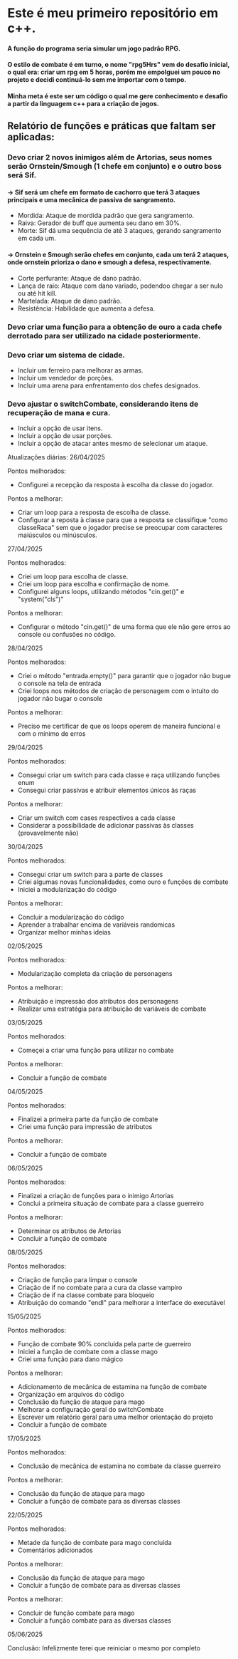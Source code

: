 # Este é meu primeiro repositório em c++.
#### A função do programa seria simular um jogo padrão RPG.
#### O estilo de combate é em turno, o nome "rpg5Hrs" vem do desafio inicial, o qual era: criar um rpg em 5 horas, porém me empolguei um pouco no projeto e decidi continuá-lo sem me importar com o tempo.
#### Minha meta é este ser um código o qual me gere conhecimento e desafio a partir da linguagem c++ para a criação de jogos.

## Relatório de funções e práticas que faltam ser aplicadas:

### Devo criar 2 novos inimigos além de Artorias, seus nomes serão Ornstein/Smough (1 chefe em conjunto) e o outro boss será Sif.
#### -> Sif será um chefe em formato de cachorro que terá 3 ataques principais e uma mecânica de passiva de sangramento.
- Mordida: Ataque de mordida padrão que gera sangramento.
- Raiva: Gerador de buff que aumenta seu dano em 30%.
- Morte: Sif dá uma sequência de até 3 ataques, gerando sangramento em cada um.
#### -> Ornstein e Smough serão chefes em conjunto, cada um terá 2 ataques, onde ornstein prioriza o dano e smough a defesa, respectivamente.
- Corte perfurante: Ataque de dano padrão.
- Lança de raio: Ataque com dano variado, podendoo chegar a ser nulo ou até hit kill.
- Martelada: Ataque de dano padrão.
- Resistência: Habilidade que aumenta a defesa.

### Devo criar uma função para a obtenção de ouro a cada chefe derrotado para ser utilizado na cidade posteriormente.

### Devo criar um sistema de cidade.
- Incluir um ferreiro para melhorar as armas.
- Incluir um vendedor de porções.
- Incluir uma arena para enfrentamento dos chefes designados.

### Devo ajustar o switchCombate, considerando itens de recuperação de mana e cura.
- Incluir a opção de usar itens.
- Incluir a opção de usar porções.
- Incluir a opção de atacar antes mesmo de selecionar um ataque.

Atualizações diárias:
26/04/2025 

Pontos melhorados:
- Configurei a recepção da resposta à escolha da classe do jogador.
  
Pontos a melhorar:
- Criar um loop para a resposta de escolha de classe.
- Configurar a reposta à classe para que a resposta se classifique "como classeRaca" sem que o jogador precise se preocupar com caracteres maiúsculos ou minúsculos. 
                                
27/04/2025 

Pontos melhorados:
- Criei um loop para escolha de classe.
- Criei um loop para escolha e confirmação de nome.
- Configurei alguns loops, utilizando métodos "cin.get()" e "system("cls")"
                                
Pontos a melhorar:
- Configurar o método "cin.get()" de uma forma que ele não gere erros ao console ou confusões no código.

28/04/2025

Pontos melhorados:
- Criei o método "entrada.empty()" para garantir que o jogador não bugue o console na tela de entrada
- Criei loops nos métodos de criação de personagem com o intuito do jogador não bugar o console

Pontos a melhorar:
- Preciso me certificar de que os loops operem de maneira funcional e com o mínimo de erros             

29/04/2025

Pontos melhorados:
- Consegui criar um switch para cada classe e raça utilizando funções enum
- Consegui criar passivas e atribuir elementos únicos às raças

Pontos a melhorar: 
- Criar um switch com cases respectivos a cada classe
- Considerar a possibilidade de adicionar passivas às classes (provavelmente não)

30/04/2025

Pontos melhorados:
- Consegui criar um switch para a parte de classes
- Criei algumas novas funcionalidades, como ouro e funções de combate
- Iniciei a modularização do código

Pontos a melhorar:
- Concluir a modularização do código
- Aprender a trabalhar encima de variáveis randomicas
- Organizar melhor minhas ideias

02/05/2025

Pontos melhorados:
- Modularização completa da criação de personagens

Pontos a melhorar: 
- Atribuição e impressão dos atributos dos personagens
- Realizar uma estratégia para atribuição de variáveis de combate

03/05/2025

Pontos melhorados:
- Começei a criar uma função para utilizar no combate

Pontos a melhorar:
- Concluir a função de combate

04/05/2025

Pontos melhorados:
- Finalizei a primeira parte da função de combate
- Criei uma função para impressão de atributos

Pontos a melhorar:
- Concluir a função de combate

06/05/2025

Pontos melhorados:
- Finalizei a criação de funções para o inimigo Artorias
- Conclui a primeira situação de combate para a classe guerreiro

Pontos a melhorar:
- Determinar os atributos de Artorias
- Concluir a função de combate

08/05/2025

Pontos melhorados:
- Criação de função para limpar o console
- Criação de if no combate para a cura da classe vampiro
- Criação de if na classe combate para bloqueio
- Atribuição do comando "endl" para melhorar a interface do executável

15/05/2025

Pontos melhorados:
- Função de combate 90% concluída pela parte de guerreiro
- Iniciei a função de combate com a classe mago
- Criei uma função para dano mágico

Pontos a melhorar:
- Adicionamento de mecânica de estamina na função de combate
- Organização em arquivos do código
- Conclusão da função de ataque para mago
- Melhorar a configuração geral do switchCombate
- Escrever um relatório geral para uma melhor orientação do projeto
- Concluir a função de combate

17/05/2025

Pontos melhorados:
  - Conclusão de mecânica de estamina no combate da classe guerreiro

Pontos a melhorar:
- Conclusão da função de ataque para mago
- Concluir a função de combate para as diversas classes


22/05/2025

Pontos melhorados:
- Metade da função de combate para mago concluída
- Comentários adicionados

Pontos a melhorar:
- Conclusão da função de ataque para mago
- Concluir a função de combate para as diversas classes

Pontos a melhorar:
- Concluir de função combate para mago
- Concluir a função combate para as diversas classes

05/06/2025

Conclusão: Infelizmente terei que reiniciar o mesmo por completo
